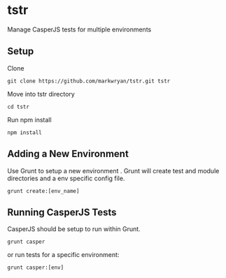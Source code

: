 # tstr
Manage CasperJS tests for multiple environments
## Setup
Clone
```
git clone https://github.com/markwryan/tstr.git tstr
```
Move into tstr directory
```
cd tstr
```
Run npm install
```
npm install
```

## Adding a New Environment
Use Grunt to setup a new environment . Grunt will create test and module directories and a env specific config file.
```
grunt create:[env_name]
```
## Running CasperJS Tests
CasperJS should be setup to run within Grunt.
```
grunt casper
```
or run tests for a specific environment:
```
grunt casper:[env]
```
